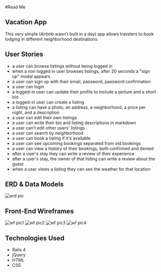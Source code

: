 #Read Me

## Vacation App
This very simple (Airbnb wasn't built in a day) app allows travelers to book lodging in different neighborhood destinations.

## User Stories
- a user can browse listings without being logged in
- when a non logged in user browses listings, after 20 seconds a "sign up" modal appears
- a user can sign up with their email, password, password confirmation
- a user can login
- a logged-in user can update their profile to include a picture and a short bio
- a logged-in user can create a listing
- a listing can have a photo, an address, a neighborhood, a price per night, and a description
- a user can edit their own listings
- a user can write their bio and listing descriptions in markdown
- a user can't edit other users' listings
- a user can search by neighborhood
- a user can book a listing if it's available
- a user can see upcoming bookings separated from old bookings
- a user can view a history of their bookings, both confirmed and denied
- after a user's stay they can write a review of their experience
- after a user's stay, the owner of that listing can write a review about the guest
- when a user views a listing they can see the weather for that location

## ERD & Data Models
![erd pic](/images/ERD.jpg)

## Front-End Wireframes
![wf pic1](/images/wf_one.jpg)
![wf pic2](/images/wf_two.jpg)
![wf pic3](/images/wf_three.jpg)
![wf pic4](/images/wf_four.jpg)


## Technologies Used
- Rails 4
- jQuery
- HTML
- CSS